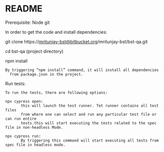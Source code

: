 # README #

Prerequisite:
Node
git

In order to get the code and install dependencies:

git clone https://mritunjay-bst@bitbucket.org/mritunjay-bst/bst-qa.git

cd bst-qa (project directory)

npm install

	By triggering “npm install” command, it will install all dependencies 
      from package.json in the project.

Run tests:

	To run the tests, there are following options:
	
	npx cypress open: 
		   this will launch the test runner. Tet runner contains all test files  
           from where one can select and run any particular test file or can run entire 
           tests.this will start executing the tests related to the spec file in non-headless Mode.
		   
	npx cypress run:
	       By triggering this command will start executing all tests from spec file in headless mode.


	
